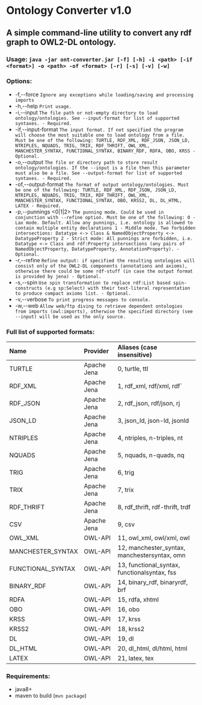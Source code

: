 # Ontology Converter v1.0

## A simple command-line utility to convert any rdf graph to OWL2-DL ontology.

### Usage: `java -jar ont-converter.jar [-f] [-h] -i <path> [-if <format>] -o <path> -of <format> [-r] [-s] [-v] [-w]`

### Options:

 * -f,--force                     `Ignore any exceptions while loading/saving
                                and processing imports`
 * -h,--help                      `Print usage.`
 * -i,--input <path>              `The file path or not-empty directory to
                                load ontology/ontologies.
                                See --input-format for list of supported
                                syntaxes.
                                - Required.`
 * -if,--input-format <format>    `The input format. If not specified the
                                program will choose the most suitable one
                                to load ontology from a file.
                                Must be one of the following:
                                TURTLE, RDF_XML, RDF_JSON, JSON_LD,
                                NTRIPLES, NQUADS, TRIG, TRIX, RDF_THRIFT,
                                OWL_XML, MANCHESTER_SYNTAX,
                                FUNCTIONAL_SYNTAX, BINARY_RDF, RDFA, OBO,
                                KRSS
                                - Optional.`
 * -o,--output <path>             `The file or directory path to store result
                                ontology/ontologies.
                                If the --input is a file then this
                                parameter must also be a file.
                                See --output-format for list of supported
                                syntaxes.
                                - Required.`
 * -of,--output-format <format>   `The format of output ontology/ontologies.
                                Must be one of the following:
                                TURTLE, RDF_XML, RDF_JSON, JSON_LD,
                                NTRIPLES, NQUADS, TRIG, TRIX, RDF_THRIFT,
                                OWL_XML, MANCHESTER_SYNTAX,
                                FUNCTIONAL_SYNTAX, OBO, KRSS2, DL,
                                DL_HTML, LATEX
                                - Required.`
 * -p,--punnings <0|1|2>          `The punning mode. Could be used in
                                conjunction with --refine option. Must be
                                one of the following:
                                0 - Lax mode. Default. Allow any punnings,
                                i.e. ontology is allowed to contain
                                multiple entity declarations
                                1 - Middle mode. Two forbidden
                                intersections: Datatype <-> Class &
                                NamedObjectProperty <-> DatatypeProperty
                                2 - Strict mode: All punnings are
                                forbidden, i.e. Datatype <-> Class and
                                rdf:Property intersections (any pairs of
                                NamedObjectProperty, DatatypeProperty,
                                AnnotationProperty).
                                - Optional.`
 * -r,--refine                    `Refine output: if specified the resulting
                                ontologies will consist only of the
                                OWL2-DL components (annotations and
                                axioms), otherwise there could be some
                                rdf-stuff (in case the output format is
                                provided by jena)
                                - Optional.`
 * -s,--spin                      `Use spin transformation to replace
                                rdf:List based spin-constructs (e.g
                                sp:Select) with their text-literal
                                representation to produce compact axioms
                                list.
                                - Optional.`
 * -v,--verbose                   `To print progress messages to console.`
 * -w,--web                       `Allow web/ftp diving to retrieve dependent
                                ontologies from imports (owl:imports),
                                otherwise the specified directory (see
                                --input) will be used as the only source.`

                                
### Full list of supported formats:
| Name | Provider | Aliases (case insensitive) |
| :------------- | :-------------| :----- |
| TURTLE | Apache Jena | 0, turtle, ttl |
| RDF_XML | Apache Jena | 1, rdf_xml, rdf/xml, rdf` |
| RDF_JSON | Apache Jena | 2, rdf_json, rdf/json, rj |
| JSON_LD | Apache Jena | 3, json_ld, json-ld, jsonld |
| NTRIPLES | Apache Jena | 4, ntriples, n-triples, nt |
| NQUADS | Apache Jena | 5, nquads, n-quads, nq |
| TRIG | Apache Jena | 6, trig |
| TRIX | Apache Jena | 7, trix |
| RDF_THRIFT | Apache Jena | 8, rdf_thrift, rdf-thrift, trdf |
| CSV | Apache Jena | 9, csv |
| OWL_XML | OWL-API | 11, owl_xml, owl/xml, owl |
| MANCHESTER_SYNTAX | OWL-API | 12, manchester_syntax, manchestersyntax, omn |
| FUNCTIONAL_SYNTAX | OWL-API | 13, functional_syntax, functionalsyntax, fss |
| BINARY_RDF | OWL-API | 14, binary_rdf, binaryrdf, brf |
| RDFA | OWL-API | 15, rdfa, xhtml |
| OBO | OWL-API | 16, obo |
| KRSS | OWL-API | 17, krss |
| KRSS2 | OWL-API | 18, krss2 |
| DL | OWL-API | 19, dl |
| DL_HTML | OWL-API | 20, dl_html, dl/html, html |
| LATEX | OWL-API | 21, latex, tex |
 
 ### Requirements:
* java8+
* maven to build (`mvn package`)
